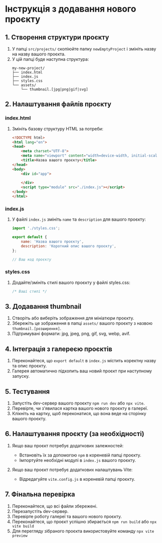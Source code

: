 # Інструкція з додавання нового проєкту

## 1. Створення структури проєкту

1. У папці `src/projects/` скопіюйте папку `newEmptyProject` і змініть назву на назву вашого проєкта.
2. У цій папці буде наступна структура:
   ```
   my-new-project/
   ├── index.html
   ├── index.js
   ├── styles.css
   └── assets/
       └── thumbnail.[jpg|png|gif|svg]
   ```

## 2. Налаштування файлів проєкту

### index.html

1. Змініть базову структуру HTML за потреби:
   ```html
   <!DOCTYPE html>
   <html lang="en">
   <head>
       <meta charset="UTF-8">
       <meta name="viewport" content="width=device-width, initial-scale=1.0">
       <title>Назва вашого проєкту</title>
   </head>
   <body>
       <div id="app">
           
       </div>
       <script type="module" src="./index.js"></script>
   </body>
   </html>
   ```

### index.js

1. У файлі `index.js` змініть `name` та `description` для вашого проєкту:
   ```javascript
   import './styles.css';

   export default {
       name: 'Назва вашого проєкту',
       description: 'Короткий опис вашого проєкту',
   };

   // Ваш код проєкту
   ```

### styles.css

1. Додайте/змініть стилі вашого проєкту у файлі styles.css:
   ```css
   /* Ваші стилі */
   ```

## 3. Додавання thumbnail

1. Створіть або виберіть зображення для мініатюри проєкту.
2. Збережіть це зображення в папці `assets/` вашого проєкту з назвою `thumbnail.[розширення]`.
3. Підтримувані формати: jpg, jpeg, png, gif, svg, webp, avif.

## 4. Інтеграція з галереєю проєктів

1. Переконайтеся, що `export default` в `index.js` містить коректну назву та опис проєкту.
2. Галерея автоматично підхопить ваш новий проєкт при наступному запуску.

## 5. Тестування

1. Запустіть dev-сервер вашого проєкту `npm run dev` або `npx vite`.
2. Перевірте, чи з'явилася картка вашого нового проєкту в галереї.
3. Клікніть на картку, щоб переконатися, що вона веде на сторінку вашого проєкту.

## 6. Налаштування проєкту (за необхідності)

1. Якщо ваш проєкт потребує додаткових залежностей:
   - Встановіть їх за допомогою `npm` в кореневій папці проєкту.
   - Імпортуйте необхідні модулі в `index.js` вашого проєкту.

2. Якщо ваш проєкт потребує додаткових налаштувань Vite:
   - Відредагуйте `vite.config.js` в кореневій папці проєкту.

## 7. Фінальна перевірка

1. Переконайтеся, що всі файли збережені.
2. Перезапустіть dev-сервер.
3. Перевірте роботу галереї та вашого нового проєкту.
4. Переконайтеся, що проєкт успішно збирається `npm run build` або `npx vite build`
5. Для перегляду зібраного проєкта використовуйте команду `npx vite preview`
